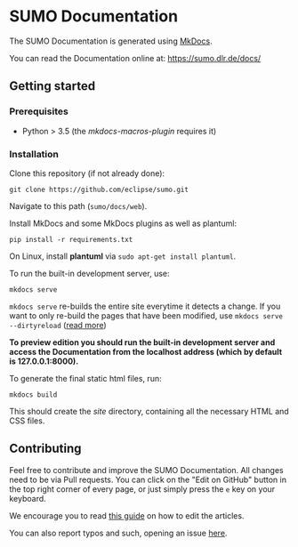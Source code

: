 # SUMO Documentation

The SUMO Documentation is generated using [MkDocs](https://www.mkdocs.org/).

You can read the Documentation online at: <https://sumo.dlr.de/docs/>

## Getting started

### Prerequisites

- Python > 3.5 (the *mkdocs-macros-plugin* requires it)

### Installation

Clone this repository (if not already done):

```
git clone https://github.com/eclipse/sumo.git
```

Navigate to this path (`sumo/docs/web`).

Install MkDocs and some MkDocs plugins as well as plantuml:

```
pip install -r requirements.txt
```

On Linux, install **plantuml** via `sudo apt-get install plantuml`.

To run the built-in development server, use:

```
mkdocs serve
```

`mkdocs serve` re-builds the entire site everytime it detects a change. If you want to only re-build the pages that have been modified, use `mkdocs serve --dirtyreload` ([read more](https://www.mkdocs.org/about/release-notes/#support-for-dirty-builds-990))

**To preview edition you should run the built-in development server and access the Documentation from the localhost address (which by default is 127.0.0.1:8000).**

To generate the final static html files, run:

```
mkdocs build
```

This should create the *site* directory, containing all the necessary HTML and CSS files.

## Contributing

Feel free to contribute and improve the SUMO Documentation. All changes need to be via Pull requests.
You can click on the "Edit on GitHub" button in the top right corner of every page, or just simply press the `e` key on your keyboard.

We encourage you to read [this guide](https://sumo.dlr.de/docs/Editing_Articles.html) on how to edit the articles.

You can also report typos and such, opening an issue [here](https://github.com/eclipse/sumo/issues).